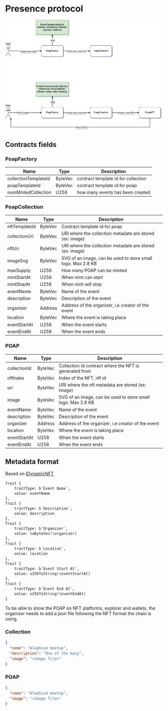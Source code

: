 # Presence protocol

![](./docs/workflows.png)

## Contracts fields

### PoapFactory

| Name                 | Type    | Description                         |
|----------------------|---------|-------------------------------------|
| collectionTemplateId | ByteVec | contract template id for collection |
| poapTemplateId       | ByteVec | contract template id for poap       |
| numMintedCollection  | U256    | how many events has been created    |

### PoapCollection

| Name          | Type    | Description                                                  |
|---------------|---------|--------------------------------------------------------------|
| nftTemplateId | ByteVec | Contract template id for poap                                |
| collectionUri | ByteVec | URI where the collection metadate are stored (ex: image)     |
| nftUri        | ByteVec | URI where the collection metadate are stored (ex: image)     |
| imageSvg      | ByteVec | SVG of an image, can be used to store small logo. Max 2.8 KB |
| maxSupply     | U256    | How many POAP can be minted                                  |
| mintStartAt   | U256    | When mint can start                                          |
| mintStopAt    | U256    | When mint will stop                                          |
| eventName     | ByteVec | Name of the event                                            |
| description   | ByteVec | Description of the event                                     |
| organizer     | Address | Address of the organizer, i.e creator of the event           |
| location      | ByteVec | Where the event is taking place                              |
| eventStartAt  | U256    | When the event starts                                        |
| eventEndAt    | U256    | When the event ends                                          |

### POAP

| Name         | Type    | Description                                                  |
|--------------|---------|--------------------------------------------------------------|
| collectionId | ByteVec | Collection id contract where the NFT is generated from       |
| nftIndex     | ByteVec | Index of the NFT, nft id                                     |
| uri          | ByteVec | URI where the nft metadata are stored (ex: image)            |
| image        | ByteVec | SVG of an image, can be used to store small logo. Max 2.8 KB |
| eventName    | ByteVec | Name of the event                                            |
| description  | ByteVec | Description of the event                                     |
| organizer    | Address | Address of the organizer, i.e creator of the event           |
| location     | ByteVec | Where the event is taking place                              |
| eventStartAt | U256    | When the event starts                                        |
| eventEndAt   | U256    | When the event ends                                          |

## Metadata format

Based on [IDynamicNFT](https://github.com/Deadrare/ANS/blob/main/contract/contracts/dynamic_nft/dynamic_nft_standard.ral)

```
Trait {
    traitType: b`Event Name`,
    value: eventName
},
Trait {
    traitType: b`Description`,
    value: description
},
Trait {
    traitType: b`Organizer`,
    value: toByteVec!(organizer)
},
Trait {
    traitType: b`Location`,
    value: location
},
Trait {
    traitType: b`Event Start At`,
    value: u256ToString!(eventStartAt)
},
Trait {
    traitType: b`Event End At`,
    value: u256ToString!(eventEndAt)
}
```

To be able to show the POAP on NFT platforms, explorer and wallets, the organizer needs to add a json file following the NFT format the chain is using.

### Collection
```json
{
  "name": "Alephium meetup",
  "description": "One of the many",
  "image": "<image file>"
}
```



### POAP

```json
{
  "name": "Alephium meetup",
  "image": "<image file>"
}
```
